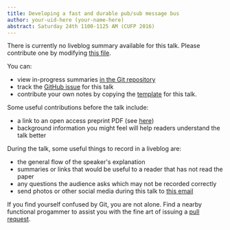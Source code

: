 ```yaml
---
title: Developing a fast and durable pub/sub message bus
author: your-uid-here (your-name-here)
abstract: Saturday 24th 1100-1125 AM (CUFP 2016)
---
```


There is currently no liveblog summary available for this talk. Please contribute one by modifying [this file](https://github.com/ocamllabs/icfp2016-blog/blob/master/CUFP/developing-a-fast-and-durable-.md).

You can:
* view in-progress summaries [in the Git repository](https://github.com/ocamllabs/icfp2016-blog/tree/master/CUFP/developing-a-fast-and-durable-/)
* track the [GitHub issue](https://github.com/ocamllabs/icfp2016-blog/issues/182) for this talk
* contribute your own notes by copying the [template](developing-a-fast-and-durable-/template.md) for this talk.

Some useful contributions before the talk include:
* a link to an open access preprint PDF (see [here](https://github.com/gasche/icfp2016-papers))
* background information you might feel will help readers understand the talk better

During the talk, some useful things to record in a liveblog are:
* the general flow of the speaker's explanation
* summaries or links that would be useful to a reader that has not read the paper
* any questions the audience asks which may not be recorded correctly
* send photos or other social media during this talk to [this email](mailto:icfp16.photos@gmail.com?subject=CUFP:developing-a-fast-and-durable-)

If you find yourself confused by Git, you are not alone. Find a nearby functional progammer
to assist you with the fine art of issuing a [pull request](https://help.github.com/articles/about-pull-requests/).

